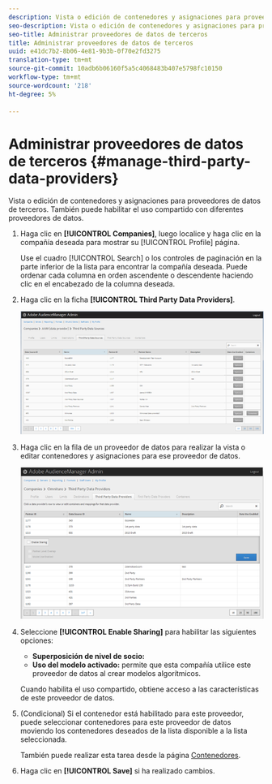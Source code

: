 ```yaml
---
description: Vista o edición de contenedores y asignaciones para proveedores de datos de terceros. También puede habilitar el uso compartido con diferentes proveedores de datos.
seo-description: Vista o edición de contenedores y asignaciones para proveedores de datos de terceros. También puede habilitar el uso compartido con diferentes proveedores de datos.
seo-title: Administrar proveedores de datos de terceros
title: Administrar proveedores de datos de terceros
uuid: e41dc7b2-8b06-4e81-9b3b-0f70e2fd3275
translation-type: tm+mt
source-git-commit: 10adb6b06160f5a5c4068483b407e5798fc10150
workflow-type: tm+mt
source-wordcount: '218'
ht-degree: 5%

---
```



# Administrar proveedores de datos de terceros {#manage-third-party-data-providers}

Vista o edición de contenedores y asignaciones para proveedores de datos de terceros. También puede habilitar el uso compartido con diferentes proveedores de datos.

1. Haga clic en **[!UICONTROL Companies]**, luego localice y haga clic en la compañía deseada para mostrar su [!UICONTROL Profile] página.

   Use el cuadro [!UICONTROL Search] o los controles de paginación en la parte inferior de la lista para encontrar la compañía deseada. Puede ordenar cada columna en orden ascendente o descendente haciendo clic en el encabezado de la columna deseada.
1. Haga clic en la ficha **[!UICONTROL Third Party Data Providers]**.

   ![](assets/third_party_providers.png)

1. Haga clic en la fila de un proveedor de datos para realizar la vista o editar contenedores y asignaciones para ese proveedor de datos.

   ![Resultado del paso](assets/third_party_providers_edit.png)

1. Seleccione **[!UICONTROL Enable Sharing]** para habilitar las siguientes opciones:

   * **Superposición de nivel de socio:**
   * **Uso del modelo activado:** permite que esta compañía utilice este proveedor de datos al crear modelos algorítmicos.

   Cuando habilita el uso compartido, obtiene acceso a las características de este proveedor de datos.

1. (Condicional) Si el contenedor está habilitado para este proveedor, puede seleccionar contenedores para este proveedor de datos moviendo los contenedores deseados de la lista disponible a la lista seleccionada.

   También puede realizar esta tarea desde la página [Contenedores](../companies/admin-manage-containers.md#task_61DB5CEECC5049DD8D059C642AC3F967).
1. Haga clic en **[!UICONTROL Save]** si ha realizado cambios.